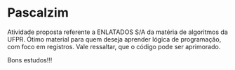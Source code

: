 # Pascalzim 

Atividade proposta referente a ENLATADOS S/A da matéria de algoritmos da UFPR.
Ótimo material para quem deseja aprender lógica de programação, com foco em registros.
Vale ressaltar, que o código pode ser aprimorado.

Bons estudos!!!
